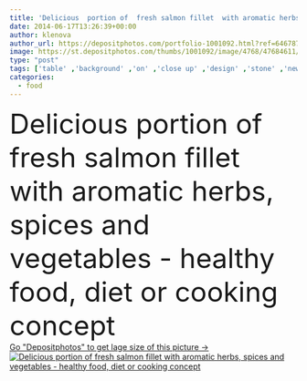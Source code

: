 ```yaml
---
title: 'Delicious  portion of  fresh salmon fillet  with aromatic herbs,'
date: 2014-06-17T13:26:39+00:00
author: klenova
author_url: https://depositphotos.com/portfolio-1001092.html?ref=64678756
image: https://st.depositphotos.com/thumbs/1001092/image/4768/47684611/api_thumb_450.jpg?forcejpeg=true
type: "post"
tags: ['table' ,'background' ,'on' ,'close up' ,'design' ,'stone' ,'new' ,'nature' ,'fresh' ,'oil' ,'healthy' ,'raw' ,'food' ,'gastronomy' ,'cooking' ,'cuisine' ,'steak' ,'fillet' ,'diet' ,'tasty' ,'delicious' ,'meal' ,'Menu' ,'restaurant' ,'black' ,'dark' ,'vegetable' ,'eating' ,'photo' ,'dill' ,'herbs' ,'dinner' ,'lunch' ,'elements' ,'concept' ,'salad' ,'pepper' ,'vegetables' ,'fish' ,'salmon' ,'gourmet' ,'seafood' ,'rosemary' ,'aromatic' ,'portion' ,'fingers' ,'with' ,'leafy' ,'Dieting' ,'stock' ]
categories: 
  - food
---
```

<div aling="center">
            <font size="60"> Delicious  portion of fresh salmon fillet  with aromatic herbs, spices and vegetables - healthy food, diet or cooking concept</font>   
</div>
<div>
    <a href='https://st.depositphotos.com/thumbs/1001092/image/4768/47684611/api_thumb_450.jpg?forcejpeg=true?ref=64678756' target=_blank > Go "Depositphotos" to get lage size of this picture ->
        <img href='https://st.depositphotos.com/thumbs/1001092/image/4768/47684611/api_thumb_450.jpg?forcejpeg=true?ref=64678756' src='https://st.depositphotos.com/1001092/4768/i/950/depositphotos_47684611-stock-photo-delicious-portion-of-fresh-salmon.jpg?forcejpeg=true' alt='Delicious  portion of fresh salmon fillet  with aromatic herbs, spices and vegetables - healthy food, diet or cooking concept' >
    </a>
</div>
